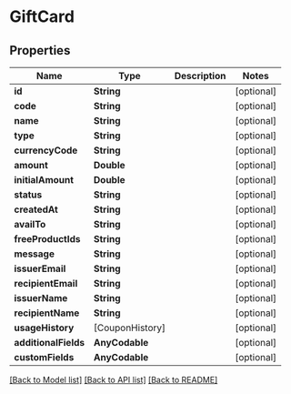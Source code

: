 # GiftCard

## Properties
Name | Type | Description | Notes
------------ | ------------- | ------------- | -------------
**id** | **String** |  | [optional] 
**code** | **String** |  | [optional] 
**name** | **String** |  | [optional] 
**type** | **String** |  | [optional] 
**currencyCode** | **String** |  | [optional] 
**amount** | **Double** |  | [optional] 
**initialAmount** | **Double** |  | [optional] 
**status** | **String** |  | [optional] 
**createdAt** | **String** |  | [optional] 
**availTo** | **String** |  | [optional] 
**freeProductIds** | **String** |  | [optional] 
**message** | **String** |  | [optional] 
**issuerEmail** | **String** |  | [optional] 
**recipientEmail** | **String** |  | [optional] 
**issuerName** | **String** |  | [optional] 
**recipientName** | **String** |  | [optional] 
**usageHistory** | [CouponHistory] |  | [optional] 
**additionalFields** | **AnyCodable** |  | [optional] 
**customFields** | **AnyCodable** |  | [optional] 

[[Back to Model list]](../README.md#documentation-for-models) [[Back to API list]](../README.md#documentation-for-api-endpoints) [[Back to README]](../README.md)


